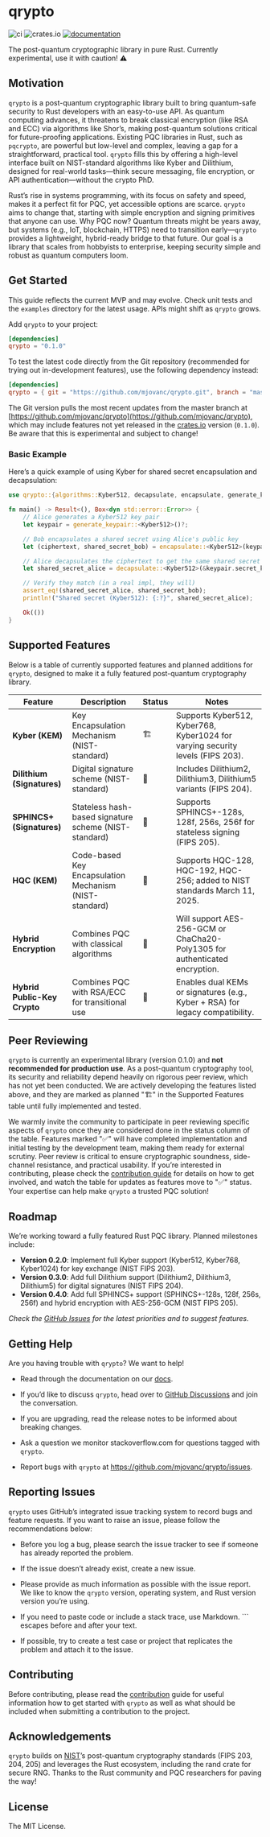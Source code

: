 # qrypto

![ci](https://img.shields.io/github/actions/workflow/status/mjovanc/qrypto/ci.yml?branch=master)
![crates.io](https://img.shields.io/crates/v/qrypto.svg)
[![documentation](https://img.shields.io/badge/docs-qrypto-blue?logo=rust)](https://docs.rs/qrypto/latest/)

The post-quantum cryptographic library in pure Rust. Currently experimental, use it with caution! ⚠️

## Motivation

`qrypto` is a post-quantum cryptographic library built to bring quantum-safe security to Rust developers with an easy-to-use API. As quantum computing advances, it threatens to break classical encryption (like RSA and ECC) via algorithms like Shor’s, making post-quantum solutions critical for future-proofing applications. Existing PQC libraries in Rust, such as `pqcrypto`, are powerful but low-level and complex, leaving a gap for a straightforward, practical tool. `qrypto` fills this by offering a high-level interface built on NIST-standard algorithms like Kyber and Dilithium, designed for real-world tasks—think secure messaging, file encryption, or API authentication—without the crypto PhD.

Rust’s rise in systems programming, with its focus on safety and speed, makes it a perfect fit for PQC, yet accessible options are scarce. `qrypto` aims to change that, starting with simple encryption and signing primitives that anyone can use. Why PQC now? Quantum threats might be years away, but systems (e.g., IoT, blockchain, HTTPS) need to transition early—`qrypto` provides a lightweight, hybrid-ready bridge to that future. Our goal is a library that scales from hobbyists to enterprise, keeping security simple and robust as quantum computers loom.

## Get Started

This guide reflects the current MVP and may evolve. Check unit tests and the `examples` directory for the latest usage. APIs might shift as `qrypto` grows.

Add `qrypto` to your project:

```toml
[dependencies]
qrypto = "0.1.0"
```

To test the latest code directly from the Git repository (recommended for trying out in-development features), use the following dependency instead:

```toml
[dependencies]
qrypto = { git = "https://github.com/mjovanc/qrypto.git", branch = "master" }
```

The Git version pulls the most recent updates from the master branch at [https://github.com/mjovanc/qrypto](https://github.com/mjovanc/qrypto),
which may include features not yet released in the [crates.io](https://crates.io/crates/qrypto) version (`0.1.0`). Be aware that this is experimental and subject to change!

### Basic Example

Here’s a quick example of using Kyber for shared secret encapsulation and decapsulation:

```rust
use qrypto::{algorithms::Kyber512, decapsulate, encapsulate, generate_keypair};

fn main() -> Result<(), Box<dyn std::error::Error>> {
    // Alice generates a Kyber512 key pair
    let keypair = generate_keypair::<Kyber512>()?;

    // Bob encapsulates a shared secret using Alice's public key
    let (ciphertext, shared_secret_bob) = encapsulate::<Kyber512>(keypair.public_key())?;

    // Alice decapsulates the ciphertext to get the same shared secret
    let shared_secret_alice = decapsulate::<Kyber512>(&keypair.secret_key(), &ciphertext)?;

    // Verify they match (in a real impl, they will)
    assert_eq!(shared_secret_alice, shared_secret_bob);
    println!("Shared secret (Kyber512): {:?}", shared_secret_alice);

    Ok(())
}
```

## Supported Features

Below is a table of currently supported features and planned additions for `qrypto`, designed to make it a fully featured post-quantum cryptography library.

| Feature                    | Description                                              | Status | Notes                                                                                   |
|----------------------------|----------------------------------------------------------|------|-----------------------------------------------------------------------------------------|
| **Kyber (KEM)**            | Key Encapsulation Mechanism (NIST-standard)              | 🏗️ | Supports Kyber512, Kyber768, Kyber1024 for varying security levels (FIPS 203).          |
| **Dilithium (Signatures)** | Digital signature scheme (NIST-standard)                 | 🚧 | Includes Dilithium2, Dilithium3, Dilithium5 variants (FIPS 204).                        |
| **SPHINCS+ (Signatures)**  | Stateless hash-based signature scheme (NIST-standard)    | 🚧 | Supports SPHINCS+-128s, 128f, 256s, 256f for stateless signing (FIPS 205).              |
| **HQC (KEM)**              | Code-based Key Encapsulation Mechanism (NIST-standard)   | 🚧️ | Supports HQC-128, HQC-192, HQC-256; added to NIST standards March 11, 2025.             |
| **Hybrid Encryption**      | Combines PQC with classical algorithms                   | 🚧 | Will support AES-256-GCM or ChaCha20-Poly1305 for authenticated encryption.             |
| **Hybrid Public-Key Crypto** | Combines PQC with RSA/ECC for transitional use         | 🚧 | Enables dual KEMs or signatures (e.g., Kyber + RSA) for legacy compatibility.           |

## Peer Reviewing

`qrypto` is currently an experimental library (version 0.1.0) and **not recommended for production use**. As a post-quantum cryptography tool, its security and reliability depend heavily on rigorous peer review, which has not yet been conducted. We are actively developing the features listed above, and they are marked as planned "🏗️" in the Supported Features table until fully implemented and tested.

We warmly invite the community to participate in peer reviewing specific aspects of `qrypto` once they are considered done in the status column of the table.
Features marked "✅" will have completed implementation and initial testing by the development team, making them ready for external scrutiny.
Peer review is critical to ensure cryptographic soundness, side-channel resistance, and practical usability. If you’re interested in contributing,
please check the [contribution guide](https://github.com/mjovanc/qrypto/blob/master/CONTRIBUTING.md) for details on how to get involved,
and watch the table for updates as features move to "✅" status. Your expertise can help make `qrypto` a trusted PQC solution!

## Roadmap

We’re working toward a fully featured Rust PQC library. Planned milestones include:

- **Version 0.2.0**: Implement full Kyber support (Kyber512, Kyber768, Kyber1024) for key exchange (NIST FIPS 203).
- **Version 0.3.0**: Add full Dilithium support (Dilithium2, Dilithium3, Dilithium5) for digital signatures (NIST FIPS 204).
- **Version 0.4.0**: Add full SPHINCS+ support (SPHINCS+-128s, 128f, 256s, 256f) and hybrid encryption with AES-256-GCM (NIST FIPS 205).

_Check the [GitHub Issues](https://github.com/mjovanc/qrypto/issues) for the latest priorities and to suggest features._

## Getting Help

Are you having trouble with `qrypto`? We want to help!

- Read through the documentation on our [docs](https://docs.rs/qrypto/latest/qrypto/).

- If you’d like to discuss `qrypto`, head over to [GitHub Discussions](https://github.com/mjovanc/qrypto/discussions) and join the conversation.

- If you are upgrading, read the release notes to be informed about breaking changes.

- Ask a question we monitor stackoverflow.com for questions tagged with `qrypto`.

- Report bugs with `qrypto` at https://github.com/mjovanc/qrypto/issues.

## Reporting Issues

`qrypto` uses GitHub’s integrated issue tracking system to record bugs and feature requests. If you want to raise an issue, please follow the recommendations below:

- Before you log a bug, please search the issue tracker to see if someone has already reported the problem.

- If the issue doesn’t already exist, create a new issue.

- Please provide as much information as possible with the issue report. We like to know the `qrypto` version, operating system, and Rust version version you’re using.

- If you need to paste code or include a stack trace, use Markdown. ``` escapes before and after your text.

- If possible, try to create a test case or project that replicates the problem and attach it to the issue.

## Contributing

Before contributing, please read the [contribution](https://github.com/mjovanc/qrypto/blob/master/CONTRIBUTING.md) guide for useful information how to get started with `qrypto` as well as what should be included when submitting a contribution to the project.

## Acknowledgements

`qrypto` builds on [NIST](https://www.nist.gov)’s post-quantum cryptography standards (FIPS 203, 204, 205) and leverages the Rust ecosystem,
including the rand crate for secure RNG. Thanks to the Rust community and PQC researchers for paving the way!

## License

The MIT License.
